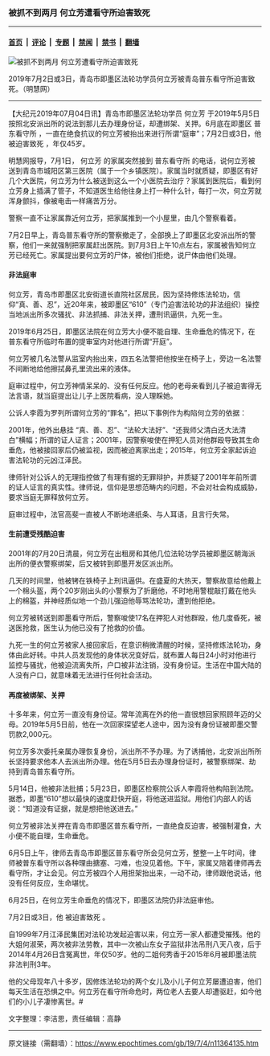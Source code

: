 ### 被抓不到两月 何立芳遭看守所迫害致死

---

#### [首页](../../../..?n11364135) &nbsp;|&nbsp; [评论](../../../../../epoch-comment?n11364135) &nbsp;|&nbsp; [专题](../../../../../epoch-special?n11364135) &nbsp;|&nbsp; [禁闻](../../../../../epoch-news?n11364135) &nbsp;|&nbsp; [禁书](../../../../../books?n11364135) &nbsp;|&nbsp; [翻墙](https://github.com/gfw-breaker/nogfw/blob/master/README.md?n11364135)


<div><img alt="被抓不到两月 何立芳遭看守所迫害致死" class="attachment-djy_600_400 size-djy_600_400 wp-post-image" src="https://i.epochtimes.com/assets/uploads/2019/07/2019-12-2-204313-0-ss.jpg"/>
<div class="caption">
 <p>
  2019年7月2日或3日，青岛市即墨区法轮功学员何立芳被青岛普东看守所迫害致死。（明慧网）
 </p>
</div></div><hr/><div class="post_content" id="artbody" itemprop="articleBody">
 <!-- article content begin -->
 <p>
  【大纪元2019年07月04日讯】青岛市即墨区法轮功学员
  <ok href="https://www.epochtimes.com/gb/tag/%E4%BD%95%E7%AB%8B%E8%8A%B3.html">
   何立芳
  </ok>
  于2019年5月5日按照北安派出所的说法到那儿去办理身份证，却遭绑架、关押。6月底在即墨区
  <ok href="https://www.epochtimes.com/gb/tag/%E6%99%AE%E4%B8%9C%E7%9C%8B%E5%AE%88%E6%89%80.html">
   普东看守所
  </ok>
  ，一直在绝食抗议的何立芳被抬出来进行所谓“庭审”；7月2日或3日，他
  <ok href="https://www.epochtimes.com/gb/tag/%E8%A2%AB%E8%BF%AB%E5%AE%B3%E8%87%B4%E6%AD%BB.html">
   被迫害致死
  </ok>
  ，年仅45岁。
 </p>
 <p>
  明慧网报导，7月1日，
  <ok href="https://www.epochtimes.com/gb/tag/%E4%BD%95%E7%AB%8B%E8%8A%B3.html">
   何立芳
  </ok>
  的家属突然接到
  <ok href="https://www.epochtimes.com/gb/tag/%E6%99%AE%E4%B8%9C%E7%9C%8B%E5%AE%88%E6%89%80.html">
   普东看守所
  </ok>
  的电话，说何立芳被送到青岛市城阳区第三医院（属于一个乡镇医院）。家属当时就质疑，即墨区有好几个大医院，何立芳为什么被送到这么一个小医院去治疗？家属到医院后，看到何立芳身上插满了管子，不知道医生给他往身上打一种什么针，每打一次，何立芳就浑身颤抖，像被电击一样痛苦万分。
 </p>
 <p>
  警察一直不让家属靠近何立芳，把家属推到一个小屋里，由几个警察看着。
 </p>
 <p>
  7月2日早上，青岛普东看守所的警察撤走了，全部换上了即墨区北安派出所的警察，他们一来就强制把家属赶出医院。到7月3日上午10点左右，家属被告知何立芳已经死亡。家属提出要何立芳的尸体，被他们拒绝，说尸体由他们处理。
 </p>
 <h4>
  非法庭审
 </h4>
 <p>
  何立芳，青岛市即墨区北安街道长直院社区居民，因为坚持修炼法轮功，信仰“真、善、忍”，近20年来，被即墨区“610”（专门迫害法轮功的非法组织）操控当地派出所多次骚扰、非法抓捕、非法关押，遭刑讯逼供，九死一生。
 </p>
 <p>
  2019年6月25日，即墨区法院在何立芳大小便不能自理、生命垂危的情况下，在普东看守所临时布置的提审室内对他进行所谓“开庭”。
 </p>
 <p>
  何立芳被几名法警从监室内抬出来，四五名法警把他按坐在椅子上，旁边一名法警不间断地给他擦拭鼻孔里流出来的液体。
 </p>
 <p>
  庭审过程中，何立芳神情呆呆的、没有任何反应。他的老母亲看到儿子被迫害得无法言语，就当庭提出让儿子上医院看病，没人理睬她。
 </p>
 <p>
  公诉人李霞为罗列所谓何立芳的“罪名”，把以下事例作为构陷何立芳的依据：
 </p>
 <p>
  2001年，他外出悬挂 “真、善、忍”、“法轮大法好”、“还我师父清白还大法清白”横幅；所谓的证人证言；2001年，因警察唆使在押犯人员对他群殴导致其生命垂危，他被接回家后仍被监视，因而被迫离家出走；2015年，何立芳全家起诉迫害法轮功的元凶江泽民。
 </p>
 <p>
  律师针对公诉人的无理指控做了有理有据的无罪辩护，并质疑了2001年年前所谓的证人证言的真实性。律师说，信仰是思想范畴内的问题，不会对社会构成威胁，要求当庭无罪释放何立芳。
 </p>
 <p>
  庭审过程中，法官高斐一直被人不断地递纸条、与人耳语，且言行失常。
 </p>
 <h4>
  生前遭受残酷迫害
 </h4>
 <p>
  2001年的7月20日清晨，何立芳在出租房和其他几位法轮功学员被即墨区朝海派出所的便衣警察绑架，后又被转到即墨开发区派出所。
 </p>
 <p>
  几天的时间里，他被铐在铁椅子上刑讯逼供。在盛夏的大热天，警察故意给他戴上一个棉头盔，两个20岁刚出头的小警察为了折磨他，不时地用警棍敲打戴在他头上的棉盔，并神经质似地一个劲儿强迫他辱骂法轮功，遭到他拒绝。
 </p>
 <p>
  何立芳被转送到即墨看守所后，警察唆使17名在押犯人对他群殴，他几度昏死，被送医抢救，医生认为他已没有了抢救的价值。
 </p>
 <p>
  九死一生的何立芳被家人接回家后，在意识稍微清醒的时候，坚持修炼法轮功，身体由此好转。中共人员发现他的身体状况变好后，就布置人每日24小时对他进行监控与骚扰，他被迫流离失所，户口被非法注销，没有身份证。生活在中国大陆的人没有户口，就意味着无法进行任何社会活动。
 </p>
 <h4>
  再度被绑架、关押
 </h4>
 <p>
  十多年来，何立芳一直没有身份证。常年流离在外的他一直很想回家照顾年迈的父母。2019年5月5日前，他在一次回家探望老人途中，因为没有身份证被即墨交警罚款2,000元。
 </p>
 <p>
  何立芳多次委托亲属办理恢复身份，派出所不予办理。为了诱捕他，北安派出所所长坚持要求他本人去派出所办理。他在5月5日去办理身份证时，被警察绑架、劫持到青岛普东看守所。
 </p>
 <p>
  5月14日，他被非法批捕；5月23日，即墨区检察院公诉人李霞将他构陷到法院。据悉，即墨“610”想以最快的速度赶快开庭，将他送进监狱。用他们内部人的话说：“知道没有证据，就是想把他送进去。”
 </p>
 <p>
  何立芳被非法关押在青岛市即墨区普东看守所，一直绝食反迫害，被强制灌食，大小便不能自理，生命垂危。
 </p>
 <p>
  6月5日上午，律师去青岛市即墨区普东看守所会见何立芳，整整一上午时间，律师被普东看守所以各种理由搪塞、刁难，也没见着他。下午，家属又陪着律师再去看守所，才让会见。何立芳被四个人用担架抬出来，一动不动，律师跟他说话，他没有任何反应，生命堪忧。
 </p>
 <p>
  6月25日，在何立芳生命垂危的情况下，即墨区法院仍非法庭审他。
 </p>
 <p>
  7月2日或3日，他
  <ok href="https://www.epochtimes.com/gb/tag/%E8%A2%AB%E8%BF%AB%E5%AE%B3%E8%87%B4%E6%AD%BB.html">
   被迫害致死
  </ok>
  。
 </p>
 <p>
  自1999年7月江泽民集团对法轮功发起迫害以来，何立芳一家人都遭受摧残。他的大姐何淑荣，两次被非法劳教，其中一次被山东女子监狱非法吊刑八天八夜，后于2014年4月26日含冤离世，年仅50岁。他的二姐何秀香于2015年6月被即墨法院非法判刑3年。
 </p>
 <p>
  他的父母现年八十多岁，因修炼法轮功的两个女儿及小儿子何立芳屡遭迫害，他们每天生活在恐惧之中。何立芳在看守所命危时，两位老人去要人却遭驱赶，如今他们的小儿子凄惨离世。#
 </p>
 <p>
  文字整理：李洁思，责任编辑：高静
 </p>
 <!-- article content end -->
 <div id="below_article_ad">
 </div>
</div>


---

原文链接（需翻墙）：https://www.epochtimes.com/gb/19/7/4/n11364135.htm